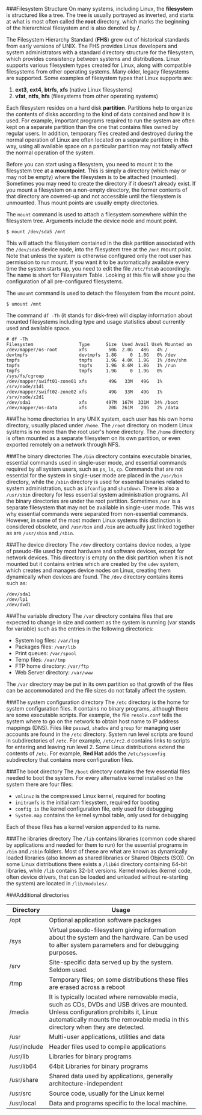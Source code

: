 ###Filesystem Structure
On many systems, including Linux, the **filesystem** is structured like a tree. The tree is usually portrayed as inverted, and starts at what is most often called the **root** directory, which marks the beginning of the hierarchical filesystem and is also denoted by **/**.

The Filesystem Hierarchy Standard (**FHS**) grew out of historical standards from early versions of UNIX. The FHS provides Linux developers and system administrators with a standard directory structure for the filesystem, which provides consistency between systems and distributions. Linux supports various filesystem types created for Linux, along with compatible filesystems from other operating systems. Many older, legacy filesystems are supported. Some examples of filesystem types that Linux supports are:

1. **ext3**, **ext4**, **btrfs**, **xfs** (native Linux filesystems)
2. **vfat**, **ntfs**, **hfs** (filesystems from other operating systems)

Each filesystem resides on a hard disk **partition**. Partitions help to organize the contents of disks according to the kind of data contained and how it is used. For example, important programs required to run the system are often kept on a separate partition than the one that contains files owned by regular users. In addition, temporary files created and destroyed during the normal operation of Linux are often located on a separate partition; in this way, using all available space on a particular partition may not fatally affect the normal operation of the system.

Before you can start using a filesystem, you need to mount it to the filesystem tree at a **mountpoint**. This is simply a directory (which may or may not be empty) where the filesystem is to be attached (mounted). Sometimes you may need to create the directory if it doesn't already exist. If you mount a filesystem on a non-empty directory, the former contents of that directory are covered-up and not accessible until the filesystem is unmounted. Thus mount points are usually empty directories.

The ``mount`` command is used to attach a filesystem somewhere within the filesystem tree. Arguments include the device node and mount point.
```
$ mount /dev/sda5 /mnt
```
This will attach the filesystem contained in the disk partition associated with the ``/dev/sda5`` device node, into the filesystem tree at the ``/mnt`` mount point. Note that unless the system is otherwise configured only the root user has permission to run mount. If you want it to be automatically available every time the system starts up, you need to edit the file ``/etc/fstab`` accordingly. The name is short for Filesystem Table. Looking at this file will show you the configuration of all pre-configured filesystems.

The ``umount`` command is used to detach the filesystem from the mount point.
```
$ umount /mnt
```

The command ``df -Th`` (it stands for disk-free) will display information about mounted filesystems including type and usage statistics about currently used and available space.

```
# df -Th
Filesystem                 Type      Size  Used Avail Use% Mounted on
/dev/mapper/os-root        xfs        50G  2.0G   48G   4% /
devtmpfs                   devtmpfs  1.8G     0  1.8G   0% /dev
tmpfs                      tmpfs     1.9G  4.0K  1.9G   1% /dev/shm
tmpfs                      tmpfs     1.9G  8.6M  1.8G   1% /run
tmpfs                      tmpfs     1.9G     0  1.9G   0% /sys/fs/cgroup
/dev/mapper/swift01-zone01 xfs        49G   33M   49G   1% /srv/node/z1d1
/dev/mapper/swift02-zone02 xfs        49G   33M   49G   1% /srv/node/z2d1
/dev/sda1                  xfs       497M  167M  331M  34% /boot
/dev/mapper/os-data        xfs        20G  261M   20G   2% /data
```

###The home directories
In any UNIX system, each user has his own home directory, usually placed under ``/home``. The ``/root`` directory on modern Linux systems is no more than the root user's home directory. The ``/home`` directory is often mounted as a separate filesystem on its own partition, or even exported remotely on a network through NFS.

###The binary directories
The ``/bin`` directory contains executable binaries, essential commands used in single-user mode, and essential commands required by all system users, such as ``ps``, ``ls``, ``cp``. Commands that are not essential for the system in single-user mode are placed in the ``/usr/bin`` directory, while the ``/sbin`` directory is used for essential binaries related to system administration, such as ``ifconfig`` and ``shutdown``. There is also a ``/usr/sbin`` directory for less essential system administration programs. All the binary directories are under the root partition. Sometimes ``/usr`` is a separate filesystem that may not be available in single-user mode. This was why essential commands were separated from non-essential commands. However, in some of the most modern Linux systems this distinction is considered obsolete, and ``/usr/bin`` and ``/bin`` are actually just linked together as are ``/usr/sbin`` and ``/sbin``.

###The device directory
The ``/dev`` directory contains device nodes, a type of pseudo-file used by most hardware and software devices, except for network devices. This directory is empty on the disk partition when it is not mounted but it contains entries which are created by the ``udev`` system, which creates and manages device nodes on Linux, creating them dynamically when devices are found. The ``/dev`` directory contains items such as:
```
/dev/sda1
/dev/lp1
/dev/dvd1
```

###The variable directory
The ``/var`` directory contains files that are expected to change in size and content as the system is running (var stands for variable) such as the entries in the following directories:

* System log files: ``/var/log``
* Packages files: ``/var/lib``
* Print queues: ``/var/spool``
* Temp files: ``/var/tmp``
* FTP home directory: ``/var/ftp``
* Web Server directory: ``/var/www``

The ``/var`` directory may be put in its own partition so that growth of the files can be accommodated and the file sizes do not fatally affect the system.

###The system configuration directory
The ``/etc`` directory is the home for system configuration files. It contains no binary programs, although there are some executable scripts. For example, the file ``resolv.conf`` tells the system where to go on the network to obtain host name to IP address mappings (DNS). Files like ``passwd``, ``shadow`` and ``group`` for managing user accounts are found in the ``/etc`` directory. System run level scripts are found in subdirectories of ``/etc``. For example, ``/etc/rc2.d`` contains links to scripts for entering and leaving run level 2. Some Linux distributions extend the contents of ``/etc``. For example, **Red Hat** adds the ``/etc/sysconfig`` subdirectory that contains more configuration files.

###The boot directory
The ``/boot`` directory contains the few essential files needed to boot the system. For every alternative kernel installed on the system there are four files:

* ``vmlinuz`` is the compressed Linux kernel, required for booting
* ``initramfs`` is the initial ram filesystem, required for booting
* ``config is`` the kernel configuration file, only used for debugging
* ``System.map`` contains the kernel symbol table, only used for debugging

Each of these files has a kernel version appended to its name.

###The libraries directory
The ``/lib`` contains libraries (common code shared by applications and needed for them to run) for the essential programs in ``/bin`` and ``/sbin`` folders. Most of these are what are known as dynamically loaded libraries (also known as shared libraries or Shared Objects (SO)). On some Linux distributions there exists a ``/lib64`` directory containing 64-bit libraries, while ``/lib`` contains 32-bit versions. Kernel modules (kernel code, often device drivers, that can be loaded and unloaded without re-starting the system) are located in ``/lib/modules/``.

###Additional directories

|Directory|Usage|
|---------|-----|
| /opt | Optional application software packages |
| /sys | Virtual pseudo-filesystem giving information about the system and the hardware. Can be used to alter system parameters and for debugging purposes. |
| /srv | Site-specific data served up by the system. Seldom used. |
| /tmp | Temporary files; on some distributions these files are erased across a reboot |
| /media | It is typically located where removable media, such as CDs, DVDs and USB drives are mounted. Unless configuration prohibits it, Linux automatically mounts the removable media in this directory when they are detected. |
| /usr | Multi-user applications, utilities and data |
| /usr/include | Header files used to compile applications |
| /usr/lib | Libraries for binary programs |
| /usr/lib64 | 64bit Libraries for binary programs |
| /usr/share | Shared data used by applications, generally architecture-independent |
| /usr/src | Source code, usually for the Linux kernel |
| /usr/local | Data and programs specific to the local machine. |
